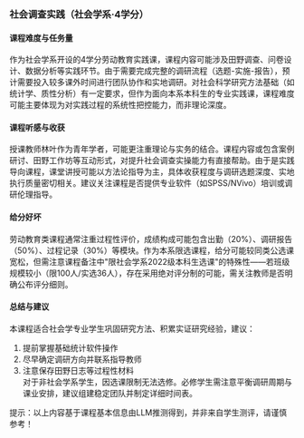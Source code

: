 ### 社会调查实践（社会学系·4学分）

#### 课程难度与任务量  
作为社会学系开设的4学分劳动教育实践课，课程内容可能涉及田野调查、问卷设计、数据分析等实践环节。由于需要完成完整的调研流程（选题-实施-报告），预计需要投入较多课外时间进行团队协作和实地调研。对社会科学研究方法基础（如统计学、质性分析）有一定要求，但作为面向本系本科生的专业实践课，课程难度可能主要体现为对实践过程的系统性把控能力，而非理论深度。

#### 课程听感与收获  
授课教师林叶作为青年学者，可能更注重理论与实务的结合。课程内容或包含案例研讨、田野工作坊等互动形式，对提升社会调查实操能力有直接帮助。由于是实践导向课程，课堂讲授可能以方法论指导为主，具体收获程度与调研选题深度、实地执行质量密切相关。建议关注课程是否提供专业软件（如SPSS/NVivo）培训或调研伦理指导。

#### 给分好坏  
劳动教育类课程通常注重过程性评价，成绩构成可能包含出勤（20%）、调研报告（50%）、过程记录（30%）等模块。作为本系限选课程，给分可能较同类公选课宽松，但需注意课程备注中"限社会学系2022级本科生选课"的特殊性——若班级规模较小（限100人/实选36人），存在采用绝对评分制的可能，需关注教师是否明确公布评分细则。

#### 总结与建议  
本课程适合社会学专业学生巩固研究方法、积累实证研究经验，建议：  
1. 提前掌握基础统计软件操作  
2. 尽早确定调研方向并联系指导教师  
3. 注意保存田野日志等过程性材料  
对于非社会学系学生，因选课限制无法选修。必修学生需注意平衡调研周期与课业安排，建议组建稳定团队并制定详细时间表。  

提示：以上内容基于课程基本信息由LLM推测得到，并非来自学生测评，请谨慎参考！